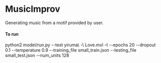 # MusicImprov
Generating music from a motif provided by user.


#### To run
python2 model/run.py --test yiruma\ -\ Love.mxl -t --epochs 20 --dropout 0.1 --temperature 0.9 --training_file small_train.json --testing_file small_test.json --num_units 128

